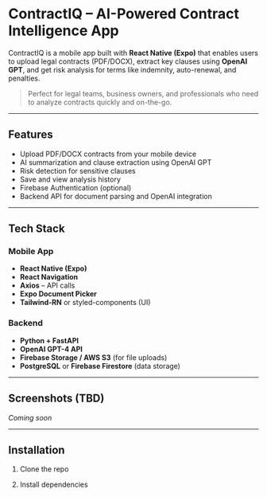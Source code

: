 #  ContractIQ – AI-Powered Contract Intelligence App

ContractIQ is a mobile app built with **React Native (Expo)** that enables users to upload legal contracts (PDF/DOCX), extract key clauses using **OpenAI GPT**, and get risk analysis for terms like indemnity, auto-renewal, and penalties.

>  Perfect for legal teams, business owners, and professionals who need to analyze contracts quickly and on-the-go.

---

##  Features

-  Upload PDF/DOCX contracts from your mobile device
-  AI summarization and clause extraction using OpenAI GPT
-  Risk detection for sensitive clauses
-  Save and view analysis history
-  Firebase Authentication (optional)
-  Backend API for document parsing and OpenAI integration

---

##  Tech Stack

### Mobile App
- **React Native (Expo)**
- **React Navigation**
- **Axios** – API calls
- **Expo Document Picker**
- **Tailwind-RN** or styled-components (UI)

### Backend
- **Python + FastAPI**
- **OpenAI GPT-4 API**
- **Firebase Storage / AWS S3** (for file uploads)
- **PostgreSQL** or **Firebase Firestore** (data storage)

---

## Screenshots (TBD)
*Coming soon*

---

##  Installation

1. Clone the repo

2. Install dependencies
